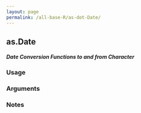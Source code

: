 ```yaml
---
layout: page
permalink: /all-base-R/as-dot-Date/
---
```


## __as.Date__

#### _Date Conversion Functions to and from Character_

### Usage

### Arguments

### Notes
